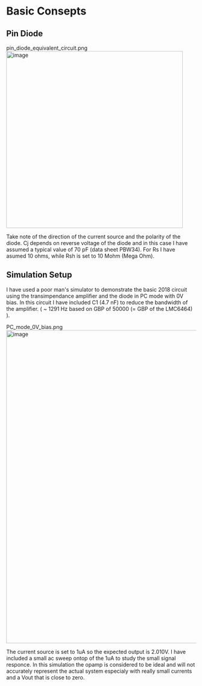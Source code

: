 # Basic Consepts

## Pin Diode

pin_diode_equivalent_circuit.png<img width="468" alt="image" src="https://user-images.githubusercontent.com/5185118/160282593-c18123a4-d747-49b8-9919-2f52e87aa308.png">

Take note of the direction of the current source and the polarity of the diode. Cj depends on reverse voltage of the diode and in this case I have assumed a typical value of 70 pF (data sheet PBW34). For Rs I have asumed 10 ohms, while Rsh is set to 10 Mohm (Mega Ohm).

## Simulation Setup

I have used a poor man's simulator to demonstrate the basic 2018 circuit using the transimpendance amplifier and the diode in PC mode with 0V bias. In this circuit I have included C1 (4.7 nF) to reduce the bandwidth of the amplifier. ( ~ 1291 Hz based on GBP of 50000 (= GBP of the LMC6464) ).

PC_mode_0V_bias.png<img width="828" alt="image" src="https://user-images.githubusercontent.com/5185118/160283350-a40e22d0-9363-4e13-9305-979f7bc46ca1.png">

The current source is set to 1uA so the expected output is 2.010V. I have included a small ac sweep ontop of the 1uA to study the small signal responce. In this simulation the opamp is considered to be ideal and will not accurately represent the actual system especialy with really small currents and a Vout that is close to zero.
